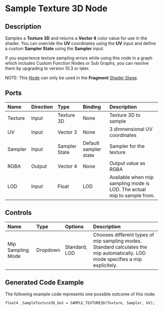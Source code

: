 # Sample Texture 3D Node

## Description

Samples a **Texture 3D** and returns a **Vector 4** color value for use in the shader. You can override the **UV** coordinates using the **UV** input and define a custom **Sampler State** using the **Sampler** input.

If you experience texture sampling errors while using this node in a graph which includes Custom Function Nodes or Sub Graphs, you can resolve them by upgrading to version 10.3 or later.

NOTE: This [Node](Node.md) can only be used in the **Fragment** [Shader Stage](Shader-Stage.md).

## Ports

| Name        | Direction           | Type  | Binding | Description |
|:------------ |:-------------|:-----|:---|:---|
| Texture | Input | Texture 3D  | None | Texture 3D to sample |
| UV      | Input | Vector 3    | None  | 3 dimnensional UV coordinates |
| Sampler | Input | Sampler State | Default sampler state | Sampler for the texture |
| RGBA  | Output    | Vector 4  | None  | Output value as RGBA |
| LOD | Input | Float | LOD | Available when mip sampling mode is LOD. The actual mip to sample from. |

## Controls

| Name                     | Type     | Options         | Description |
|:------------------------ |:---------|:----------------|:-------------------------|
|  Mip Sampling Mode  | Dropdown   | Standard, LOD | Chooses different types of mip sampling modes. Standard calculates the mip automatically. LOD mode specifies a mip explicitely. |

## Generated Code Example

The following example code represents one possible outcome of this node.

```
float4 _SampleTexture3D_Out = SAMPLE_TEXTURE3D(Texture, Sampler, UV);
```
